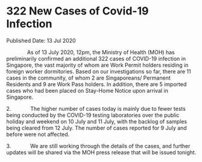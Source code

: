 <html>
    <meta http-equiv="Content-Type" content="text/html; charset=utf-8"/>
    <meta charset="utf-8"/>
    <title> 322 New Cases of Covid-19 Infection</title>
    <body><h1> 322 New Cases of Covid-19 Infection</h1>
    <p>Published Date: 13 Jul 2020</p> <p>&nbsp; &nbsp; &nbsp; &nbsp; &nbsp; &nbsp; &nbsp; As of 13 July 2020, 12pm, the Ministry of Health (MOH) has preliminarily confirmed an additional 322 cases of COVID-19 infection in Singapore, the vast majority of whom are Work Permit holders residing in foreign worker dormitories. Based on our investigations so far, there are 11 cases in the community, of whom 2 are Singaporeans/ Permanent Residents and 9 are Work Pass holders. In addition, there are 5 imported cases who had been placed on Stay-Home Notice upon arrival in Singapore.</p><p>2.&nbsp;&nbsp;&nbsp;&nbsp;&nbsp;&nbsp;&nbsp;&nbsp;&nbsp;&nbsp;&nbsp;&nbsp; The higher number of cases today is mainly due to fewer tests being conducted by the COVID-19 testing laboratories over the public holiday and weekend on 10 July and 11 July, with the backlog of samples being cleared from 12 July. The number of cases reported for 9 July and before were not affected.</p><p>3.&nbsp; &nbsp; &nbsp; &nbsp; &nbsp; &nbsp; &nbsp;We are still working through the details of the cases, and further updates will be shared via the MOH press release that will be issued tonight.</p></body>
</html>